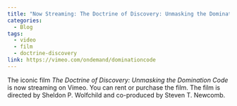 ```yaml
---
title: "Now Streaming: The Doctrine of Discovery: Unmasking the Domination Code"
categories:
  - Blog
tags:
  - video
  - film
  - doctrine-discovery
link: https://vimeo.com/ondemand/dominationcode
---
```

The iconic film _The Doctrine of Discovery: Unmasking the Domination Code_ is now streaming on Vimeo. You can rent or purchase the film. The film is
directed by Sheldon P. Wolfchild and co-produced by Steven T. Newcomb.
